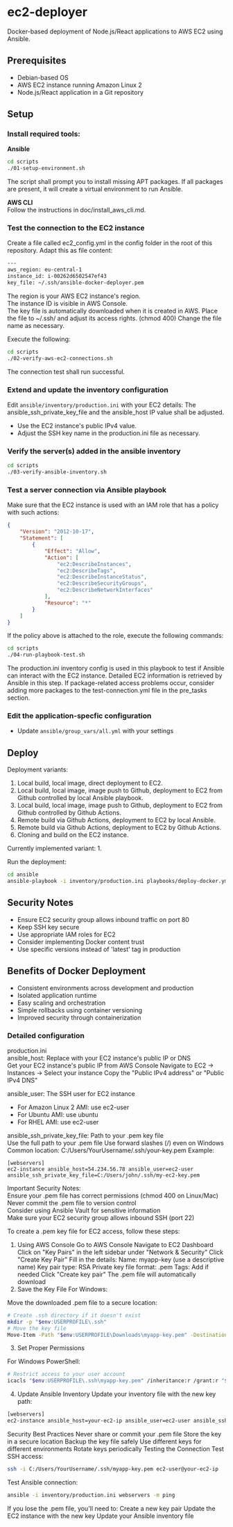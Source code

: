 # ec2-deployer

Docker-based deployment of Node.js/React applications to AWS EC2 using Ansible.

## Prerequisites

- Debian-based OS
- AWS EC2 instance running Amazon Linux 2
- Node.js/React application in a Git repository

## Setup

### Install required tools:

**Ansible**

```bash
cd scripts
./01-setup-environment.sh
```

The script shall prompt you to install missing APT packages. If all packages are present, it will create a virtual environment to run Ansible.  

**AWS CLI**  
Follow the instructions in doc/install_aws_cli.md.  

### Test the connection to the EC2 instance


Create a file called ec2_config.yml in the config folder in the root of this repository. Adapt this as file content:  

```bash
---
aws_region: eu-central-1
instance_id: i-00262d6502547ef43
key_file: ~/.ssh/ansible-docker-deployer.pem
```

The region is your AWS EC2 instance's region.  
The instance ID is visible in AWS Console.  
The key file is automatically downloaded when it is created in AWS. Place the file to ~/.ssh/ and adjust its access rights. (chmod 400) Change the file name as necessary.  

Execute the following:  

```bash
cd scripts
./02-verify-aws-ec2-connections.sh
```

The connection test shall run successful.

### Extend and update the inventory configuration

Edit `ansible/inventory/production.ini` with your EC2 details: The ansible_ssh_private_key_file and the ansible_host IP value shall be adjusted.  
- Use the EC2 instance's public IPv4 value.  
- Adjust the SSH key name in the production.ini file as necessary.

### Verify the server(s) added in the ansible inventory

```bash
cd scripts
./03-verify-ansible-inventory.sh
```

### Test a server connection via Ansible playbook

Make sure that the EC2 instance is used with an IAM role that has a policy with such actions:  

```json
{
    "Version": "2012-10-17",
    "Statement": [
        {
            "Effect": "Allow",
            "Action": [
                "ec2:DescribeInstances",
                "ec2:DescribeTags",
                "ec2:DescribeInstanceStatus",
                "ec2:DescribeSecurityGroups",
                "ec2:DescribeNetworkInterfaces"
            ],
            "Resource": "*"
        }
    ]
}
```

If the policy above is attached to the role, execute the following commands:  

```bash
cd scripts
./04-run-playbook-test.sh
```

The production.ini inventory config is used in this playbook to test if Ansible can interact with the EC2 instance. Detailed EC2 information is retrieved by Ansible in this step. If package-related access problems occur, consider adding more packages to the test-connection.yml file in the pre_tasks section.

### Edit the application-specfic configuration

- Update `ansible/group_vars/all.yml` with your settings

## Deploy

Deployment variants:
1. Local build, local image, direct deployment to EC2.
2. Local build, local image, image push to Github, deployment to EC2 from Github controlled by local Ansible playbook.
3. Local build, local image, image push to Github, deployment to EC2 from Github controlled by Github Actions.
4. Remote build via Github Actions, deployment to EC2 by local Ansible.
5. Remote build via Github Actions, deployment to EC2 by Github Actions.
6. Cloning and build on the EC2 instance.

Currently implemented variant: 1.

Run the deployment:

```bash
cd ansible
ansible-playbook -i inventory/production.ini playbooks/deploy-docker.yml
```

## Security Notes

- Ensure EC2 security group allows inbound traffic on port 80
- Keep SSH key secure
- Use appropriate IAM roles for EC2
- Consider implementing Docker content trust
- Use specific versions instead of 'latest' tag in production

## Benefits of Docker Deployment

- Consistent environments across development and production
- Isolated application runtime
- Easy scaling and orchestration
- Simple rollbacks using container versioning
- Improved security through containerization

### Detailed configuration

production.ini  
ansible_host: Replace with your EC2 instance's public IP or DNS  
Get your EC2 instance's public IP from AWS Console
Navigate to EC2 → Instances → Select your instance
Copy the "Public IPv4 address" or "Public IPv4 DNS"


ansible_user: The SSH user for EC2 instance  
* For Amazon Linux 2 AMI: use ec2-user
* For Ubuntu AMI: use ubuntu
* For RHEL AMI: use ec2-user

ansible_ssh_private_key_file: Path to your .pem key file  
Use the full path to your .pem file
Use forward slashes (/) even on Windows
Common location: C:/Users/YourUsername/.ssh/your-key.pem
Example:  

```code
[webservers]  
ec2-instance ansible_host=54.234.56.78 ansible_user=ec2-user ansible_ssh_private_key_file=C:/Users/john/.ssh/my-ec2-key.pem  
```

Important Security Notes:  
Ensure your .pem file has correct permissions (chmod 400 on Linux/Mac)  
Never commit the .pem file to version control  
Consider using Ansible Vault for sensitive information  
Make sure your EC2 security group allows inbound SSH (port 22)  

To create a .pem key file for EC2 access, follow these steps:

1. Using AWS Console
Go to AWS Console
Navigate to EC2 Dashboard
Click on "Key Pairs" in the left sidebar under "Network & Security"
Click "Create Key Pair"
Fill in the details:
Name: myapp-key (use a descriptive name)
Key pair type: RSA
Private key file format: .pem
Tags: Add if needed
Click "Create key pair"
The .pem file will automatically download
2. Save the Key File
For Windows:

Move the downloaded .pem file to a secure location:

```bash
# Create .ssh directory if it doesn't exist
mkdir -p "$env:USERPROFILE\.ssh"
# Move the key file
Move-Item -Path "$env:USERPROFILE\Downloads\myapp-key.pem" -Destination "$env:USERPROFILE\.ssh\myapp-key.pem"
```

3. Set Proper Permissions

For Windows PowerShell:

```bash
# Restrict access to your user account
icacls "$env:USERPROFILE\.ssh\myapp-key.pem" /inheritance:r /grant:r "$($env:USERNAME):(R)"
```

4. Update Ansible Inventory
Update your inventory file with the new key path:

```bash
[webservers]
ec2-instance ansible_host=your-ec2-ip ansible_user=ec2-user ansible_ssh_private_key_file=C:/Users/YourUsername/.ssh/myapp-key.pem
```

Security Best Practices
Never share or commit your .pem file
Store the key in a secure location
Backup the key file safely
Use different keys for different environments
Rotate keys periodically
Testing the Connection
Test SSH access:  

```bash
ssh -i C:/Users/YourUsername/.ssh/myapp-key.pem ec2-user@your-ec2-ip
```

Test Ansible connection:

```bash
ansible -i inventory/production.ini webservers -m ping
```

If you lose the .pem file, you'll need to:
Create a new key pair
Update the EC2 instance with the new key
Update your Ansible inventory file

